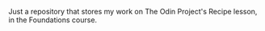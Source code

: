 Just a repository that stores my work on The Odin Project's Recipe lesson, in the Foundations course.